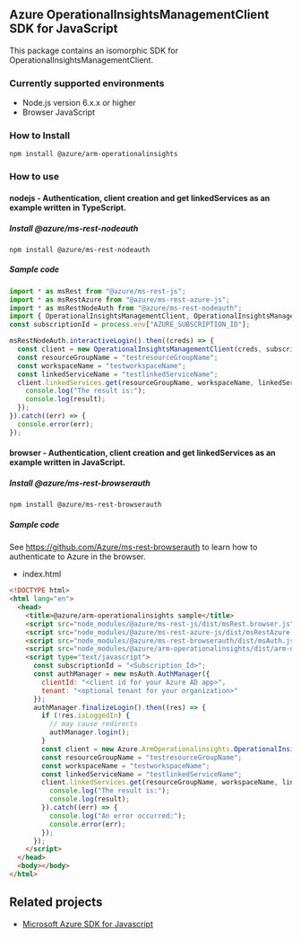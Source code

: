 ## Azure OperationalInsightsManagementClient SDK for JavaScript

This package contains an isomorphic SDK for OperationalInsightsManagementClient.

### Currently supported environments

- Node.js version 6.x.x or higher
- Browser JavaScript

### How to Install

```
npm install @azure/arm-operationalinsights
```

### How to use

#### nodejs - Authentication, client creation and get linkedServices as an example written in TypeScript.

##### Install @azure/ms-rest-nodeauth

```
npm install @azure/ms-rest-nodeauth
```

##### Sample code

```ts
import * as msRest from "@azure/ms-rest-js";
import * as msRestAzure from "@azure/ms-rest-azure-js";
import * as msRestNodeAuth from "@azure/ms-rest-nodeauth";
import { OperationalInsightsManagementClient, OperationalInsightsManagementModels, OperationalInsightsManagementMappers } from "@azure/arm-operationalinsights";
const subscriptionId = process.env["AZURE_SUBSCRIPTION_ID"];

msRestNodeAuth.interactiveLogin().then((creds) => {
  const client = new OperationalInsightsManagementClient(creds, subscriptionId);
  const resourceGroupName = "testresourceGroupName";
  const workspaceName = "testworkspaceName";
  const linkedServiceName = "testlinkedServiceName";
  client.linkedServices.get(resourceGroupName, workspaceName, linkedServiceName).then((result) => {
    console.log("The result is:");
    console.log(result);
  });
}).catch((err) => {
  console.error(err);
});
```

#### browser - Authentication, client creation and get linkedServices as an example written in JavaScript.

##### Install @azure/ms-rest-browserauth

```
npm install @azure/ms-rest-browserauth
```

##### Sample code

See https://github.com/Azure/ms-rest-browserauth to learn how to authenticate to Azure in the browser.

- index.html
```html
<!DOCTYPE html>
<html lang="en">
  <head>
    <title>@azure/arm-operationalinsights sample</title>
    <script src="node_modules/@azure/ms-rest-js/dist/msRest.browser.js"></script>
    <script src="node_modules/@azure/ms-rest-azure-js/dist/msRestAzure.js"></script>
    <script src="node_modules/@azure/ms-rest-browserauth/dist/msAuth.js"></script>
    <script src="node_modules/@azure/arm-operationalinsights/dist/arm-operationalinsights.js"></script>
    <script type="text/javascript">
      const subscriptionId = "<Subscription_Id>";
      const authManager = new msAuth.AuthManager({
        clientId: "<client id for your Azure AD app>",
        tenant: "<optional tenant for your organization>"
      });
      authManager.finalizeLogin().then((res) => {
        if (!res.isLoggedIn) {
          // may cause redirects
          authManager.login();
        }
        const client = new Azure.ArmOperationalinsights.OperationalInsightsManagementClient(res.creds, subscriptionId);
        const resourceGroupName = "testresourceGroupName";
        const workspaceName = "testworkspaceName";
        const linkedServiceName = "testlinkedServiceName";
        client.linkedServices.get(resourceGroupName, workspaceName, linkedServiceName).then((result) => {
          console.log("The result is:");
          console.log(result);
        }).catch((err) => {
          console.log("An error occurred:");
          console.error(err);
        });
      });
    </script>
  </head>
  <body></body>
</html>
```

## Related projects

- [Microsoft Azure SDK for Javascript](https://github.com/Azure/azure-sdk-for-js)
